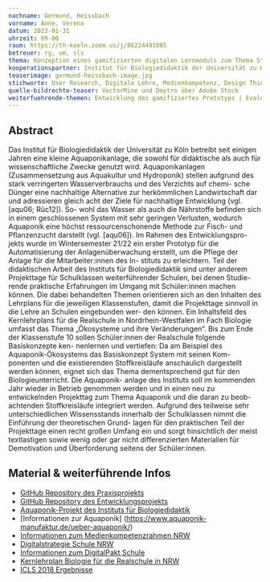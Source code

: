 ```yaml
---
nachname: Germund, Heissbach
vorname: Anne, Verena
datum: 2023-01-31
uhrzeit: 09-00
raum: https://th-koeln.zoom.us/j/86224491085
betreuer: rg, um, sls
thema: Konzeption eines gamifizierten digitalen Lernmoduls zum Thema Stoffkreisläufe in Ökosystemen am Beispiel von Aquaponik
kooperationspartner: Institut für Biologiedidaktik der Universität zu Köln, TH Köln
teaserimage: germund-heissbach-image.jpg
stichworte: User Research, Digitale Lehre, Medienkompetenz, Design Thinking, UX, MCI, Gamification, Aquaponik
quelle-bildrechte-teaser: VectorMine und Dmytro über Adobe Stock
weiterfuehrende-themen: Entwicklung des gamifiziertes Prototyps | Evaluation des Prototyps | Entwicklung eines Differenzierungskonzepts | Entwicklung von Designprinzipien für digitale Lernmodule | Vergleich von expliziter und impliziter Gamification | Integration von Gamification in den Design Thinking Prozess
---
```


## Abstract

Das Institut für Biologiedidaktik der Universität zu Köln betreibt seit einigen Jahren eine
kleine Aquaponikanlage, die sowohl für didaktische als auch für wissenschaftliche Zwecke
genutzt wird. Aquaponikanlagen (Zusammensetzung aus Aquakultur und Hydroponik)
stellen aufgrund des stark verringerten Wasserverbrauchs und des Verzichts auf chemi-
sche Dünger eine nachhaltige Alternative zur herkömmlichen Landwirtschaft dar und
adressieren gleich acht der Ziele für nachhaltige Entwicklung (vgl. [aqu06; Rüc12]). So-
wohl das Wasser als auch die Nährstoffe befinden sich in einem geschlossenen System mit
sehr geringen Verlusten, wodurch Aquaponik eine höchst ressourcenschonende Methode
zur Fisch- und Pflanzenzucht darstellt (vgl. [aqu06]). Im Rahmen des Entwicklungspro-
jekts wurde im Wintersemester 21/22 ein erster Prototyp für die Automatisierung der
Anlagenüberwachung erstellt, um die Pflege der Anlage für die Mitarbeiter:innen des In-
stituts zu erleichtern. Teil der didaktischen Arbeit des Instituts für Biologiedidaktik sind
unter anderem Projekttage für Schulklassen weiterführender Schulen, bei denen Studie-
rende praktische Erfahrungen im Umgang mit Schüler:innen machen können. Die dabei
behandelten Themen orientieren sich an den Inhalten des Lehrplans für die jeweiligen
Klassenstufen, damit die Projekttage sinnvoll in die Lehre an Schulen eingebunden wer-
den können. Ein Inhaltsfeld des Kernlehrplans für die Realschule in Nordrhein-Westfalen
im Fach Biologie umfasst das Thema „Ökosysteme und ihre Veränderungen“. Bis zum
Ende der Klassenstufe 10 sollen Schüler:innen der Realschule folgende Basiskonzepte ken-
nenlernen und vertiefen:
Da am Beispiel des Aquaponik-Ökosystems das Basiskonzept System mit seinen Kom-
ponenten und die existierenden Stoffkreisläufe anschaulich dargestellt werden können,
eignet sich das Thema dementsprechend gut für den Biologieunterricht. Die Aquaponik-
anlage des Instituts soll im kommenden Jahr wieder in Betrieb genommen werden und in
einen neu zu entwickelnden Projekttag zum Thema Aquaponik und die daran zu beob-
achtenden Stoffkreisläufe integriert werden. Aufgrund des teilweise sehr unterschiedlichen
Wissensstands innerhalb der Schulklassen nimmt die Einführung der theoretischen Grund-
lagen für den praktischen Teil der Projekttage einen recht großen Umfang ein und sorgt
hinsichtlich der meist textlastigen sowie wenig oder gar nicht differenzierten Materialien
für Demotivation und Überforderung seitens der Schüler:innen.


## Material & weiterführende Infos

- [GitHub Repository des Praxisprojekts](https://github.com/verenaheissbach/PPWS2223GermundHeissbach)
- [GitHub Repository des Entwicklungsprojekts](https://github.com/verenaheissbach/EPWS2122GermundHeissbach)
- [Aquaponik-Projekt des Instituts für Biologiedidaktik](https://biologiedidaktik.uni-koeln.de/lehrprojekte/aktuelle-lehrprojekte/aquaponik)
- [Informationen zur Aquaponik] (https://www.aquaponik-manufaktur.de/ueber-aquaponik/)
- [Informationen zum Medienkompetenzrahmen NRW](https://medienkompetenzrahmen.nrw/medienkompetenzrahmen-nrw/)
- [Digitalstrategie Schule NRW](https://broschüren.nrw/fileadmin/digitalstrategie-schule-nrw/pdf/digitalstrategie_schule_nrw__web.pdf)
- [Informationen zum DigitalPakt Schule](https://www.digitalpaktschule.de/de/fortschrittsbericht-zum-digitalpakt-schule-2019-2022-1836.html)
- [Kernlehrplan Biologie für die Realschule in NRW](https://www.schulentwicklung.nrw.de/lehrplaene/lehrplannavigator-s-i/realschule/biologie/biologie-klp/kernlehrplan-biologie-inhalt-.html)
- [ICLS 2018 Ergebnisse](https://www.bildungsserver.de/nachricht.html?nachricht_id=882 )
